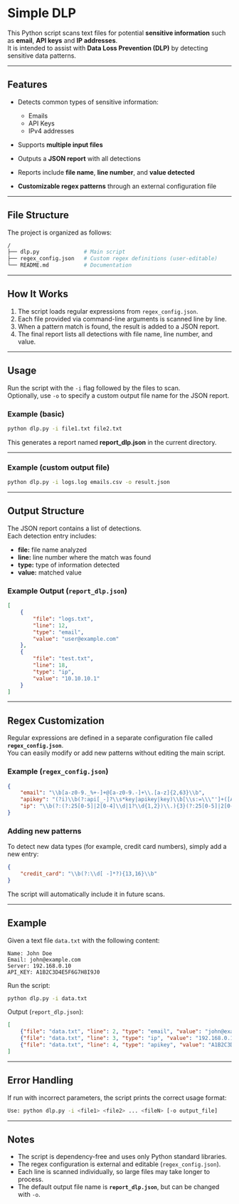 # Simple DLP

This Python script scans text files for potential **sensitive information** such as **email**, **API keys** and **IP addresses**.  
It is intended to assist with **Data Loss Prevention (DLP)** by detecting sensitive data patterns.

---

## Features

- Detects common types of sensitive information:
  - Emails
  - API Keys
  - IPv4 addresses

- Supports **multiple input files**
- Outputs a **JSON report** with all detections
- Reports include **file name**, **line number**, and **value detected**
- **Customizable regex patterns** through an external configuration file

---

## File Structure

The project is organized as follows:

```bash
/
├── dlp.py              # Main script
├── regex_config.json   # Custom regex definitions (user-editable)
└── README.md           # Documentation
```

---

## How It Works

1. The script loads regular expressions from `regex_config.json`.  
2. Each file provided via command-line arguments is scanned line by line.  
3. When a pattern match is found, the result is added to a JSON report.  
4. The final report lists all detections with file name, line number, and value.

---

## Usage

Run the script with the `-i` flag followed by the files to scan.  
Optionally, use `-o` to specify a custom output file name for the JSON report.

### Example (basic)

```bash
python dlp.py -i file1.txt file2.txt
```

This generates a report named **report_dlp.json** in the current directory.

---

### Example (custom output file)

```bash
python dlp.py -i logs.log emails.csv -o result.json
```

---

## Output Structure

The JSON report contains a list of detections.  
Each detection entry includes:

- **file:** file name analyzed  
- **line:** line number where the match was found  
- **type:** type of information detected  
- **value:** matched value

### Example Output (`report_dlp.json`)

```json
[
    {
        "file": "logs.txt",
        "line": 12,
        "type": "email",
        "value": "user@example.com"
    },
    {
        "file": "test.txt",
        "line": 18,
        "type": "ip",
        "value": "10.10.10.1"
    }
]
```

---

## Regex Customization

Regular expressions are defined in a separate configuration file called **`regex_config.json`**.  
You can easily modify or add new patterns without editing the main script.

### Example (`regex_config.json`)

```json
{
    "email": "\\b[a-z0-9._%+-]+@[a-z0-9.-]+\\.[a-z]{2,63}\\b",
    "apikey": "(?i)\\b(?:api[_-]?\\s*key|apikey|key)\\b[\\s:=\\\"']+([A-Za-z0-9\\-_./+=]{16,128})",
    "ip": "\\b(?:(?:25[0-5]|2[0-4]\\d|1?\\d{1,2})\\.){3}(?:25[0-5]|2[0-4]\\d|1?\\d{1,2})\\b"
}
```

### Adding new patterns

To detect new data types (for example, credit card numbers), simply add a new entry:

```json
{
    "credit_card": "\\b(?:\\d[ -]*?){13,16}\\b"
}
```

The script will automatically include it in future scans.

---

## Example

Given a text file `data.txt` with the following content:

```text
Name: John Doe
Email: john@example.com
Server: 192.168.0.10
API_KEY: A1B2C3D4E5F6G7H8I9J0
```

Run the script:

```bash
python dlp.py -i data.txt
```

Output (`report_dlp.json`):

```json
[
    {"file": "data.txt", "line": 2, "type": "email", "value": "john@example.com"},
    {"file": "data.txt", "line": 3, "type": "ip", "value": "192.168.0.10"},
    {"file": "data.txt", "line": 4, "type": "apikey", "value": "A1B2C3D4E5F6G7H8I9J0"}
]
```

---

## Error Handling

If run with incorrect parameters, the script prints the correct usage format:

```bash
Use: python dlp.py -i <file1> <file2> ... <fileN> [-o output_file]
```

---

## Notes

- The script is dependency-free and uses only Python standard libraries.  
- The regex configuration is external and editable (`regex_config.json`).  
- Each line is scanned individually, so large files may take longer to process.  
- The default output file name is **`report_dlp.json`**, but can be changed with `-o`.
